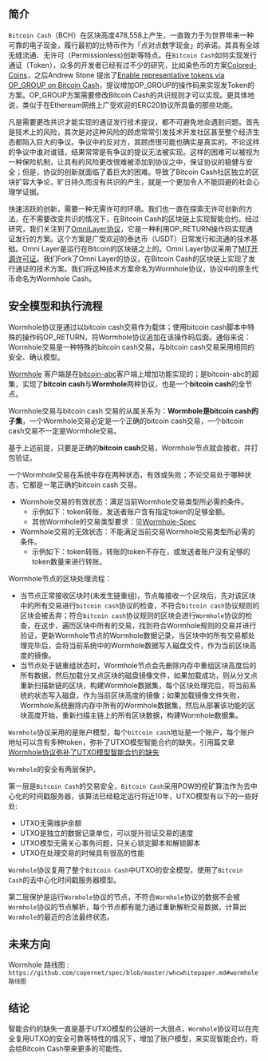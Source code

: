

## 简介
`Bitcoin Cash`（BCH）在区块高度478,558上产生，一直致力于为世界带来一种可靠的电子现金，履行最初的比特币作为「点对点数字现金」的承诺。其具有全球无缝流通、无许可（Permissionless)创新等特点。在`Bitcoin Cash`如何实现发行通证（Token），众多的开发者已经有过不少的研究，比如染色币的方案[Colored-Coins](https://github.com/Colored-Coins/Colored-Coins-Protocol-Specification/wiki)，之后Andrew Stone 提出了[Enable representative tokens via OP_GROUP on Bitcoin Cash](https://github.com/BitcoinUnlimited/BUIP/blob/master/077.mediawiki)，提议增加OP_GROUP的操作码来实现发Token的方案。OP_GROUP方案需要修改Bitcoin Cash的共识规则才可以实现。更具体地说，类似于在Ethereum网络上广受欢迎的ERC20协议所具备的那些功能。

凡是需要更改共识才能实现的通证发行技术提议，都不可避免地会遇到问题。首先是技术上的风险，其次是对这种风险的顾虑常常引发技术开发社区甚至整个经济生态都陷入巨大的争议。争议中的反对方，其顾虑很可能也确实是真实的。不论这样的争议中谁对谁错，结果常常是有争议的提议无法被实现。这样的困难可以被视为一种保险机制，让具有的风险更改很难被添加到协议之中，保证协议的稳健与安全；但是，协议的创新就面临了着巨大的困难。导致了Bitcoin Cash社区独立的区块扩容大争论，旷日持久而没有共识的产生，就是一个更加令人不能回避的社会心理学证据。

快速活跃的创新，需要一种无需许可的环境。我们也一直在探索无许可创新的方法，在不需要改变共识的情况下，在Bitcoin Cash的区块链上实现智能合约。经过研究，我们关注到了[OmniLayer协议](https://www.omnilayer.org)，它是一种利用OP_RETURN操作码实现通证发行的方案。这个方案是广受欢迎的泰达币（USDT）日常发行和流通的技术基础。Omni Layer是运行在Bitcoin的区块链之上的。Omni Layer协议采用了[MIT开源许可证](https://github.com/OmniLayer/omnicore/blob/master/COPYING)。我们Fork了Omni Layer的协议，在Bitcoin Cash的区块链上实现了发行通证的技术方案。我们将这种技术方案命名为Wormhole协议，协议中的原生代币命名为Wormhole Cash。

## 安全模型和执行流程
Wormhole协议是通过以bitcoin cash交易作为载体；使用bitcoin cash脚本中特殊的操作码OP_RETURN，将Wormhole协议追加在该操作码后面。通俗来说：Wormhole交易是一种特殊的bitcoin cash交易，与bitcoin cash交易采用相同的安全、确认模型。

[Wormhole](https://github.com/copernet/Wormhole.git) 客户端是在[bitcoin-abc](https://github.com/Bitcoin-ABC/bitcoin-abc.git)客户端上增加功能实现的；是bitcoin-abc的超集，实现了**bitcoin cash**与**Wormhole**两种协议，也是一个**bitcoin cash**的全节点。

Wormhole交易与bitcoin cash 交易的从属关系为：**Wormhole是bitcoin cash的子集**，一个Wormhole交易必定是一个正确的bitcoin cash交易，一个bitcoin cash交易不一定是Wormhole交易。

基于上述前提，只要是正确的**bitcoin cash**交易，Wormhole节点就会接收，并打包验证。

一个Wormhole交易在系统中存在两种状态，有效或失败；不论交易处于哪种状态，它都是一笔正确的bitcoin cash 交易。
*   Wormhole交易的有效状态：满足当前Wormhole交易类型所必需的条件。
    *   示例如下：token转账，发送者账户含有指定token的足够金额。
    *   其他Wormhole的交易类型要求：见[Wormhole-Spec](https://github.com/copernet/spec/blob/master/Wormhole-spec.md)
*   Wormhole交易的无效状态：不能满足当前交易Wormhole交易类型所必需的条件。
    *   示例如下：token转账，转账的token不存在，或发送者账户没有足够的token数量来进行转账。


Wormhole节点的区块处理流程：
*   当节点正常接收区块时(未发生链重组)，节点每接收一个区块后，先对该区块中的所有交易进行`bitcoin cash`协议的检查，不符合`bitcoin cash`协议规则的区块会被丢弃；符合`bitcoin cash`协议规则的区块会进行`Wormhole`协议的检查，在这步，遍历区块中所有的交易，找到符合Wormhole规则的交易并进行验证，更新Wormhole节点的Wormhole数据记录，当区块中的所有交易都处理完毕后，会将当前系统中的Wormhole数据写入磁盘文件，作为当前区块高度的镜像。
*   当节点处于链重组状态时，Wormhole节点会先删除内存中重组区块高度后的所有数据，然后加载分叉点区块的磁盘镜像文件，如果加载成功，则从分叉点重新扫描新链的区块，构建Wormhole数据集，每个区块处理完后，将当前系统的状态写入磁盘，作为当前区块高度的镜像；如果加载镜像文件失败，Wormhole系统删除内存中所有的Wormhole数据集，然后从部署该功能的区块高度开始，重新扫描主链上的所有区块数据，构建Wormhole数据集。

`Wormhole`协议采用的是账户模型，每个`bitcoin cash`地址是一个账户，每个账户地址可以含有多种token，弥补了UTXO模型智能合约的缺失。引用篇文章[Wormhole协议弥补了UTXO模型智能合约的缺失](https://mp.weixin.qq.com/s/dNxkG1yria-C5EPCGPh-Xw)


`Wormhole`的安全有两层保护。

第一层是`Bitcoin Cash`的交易安全，`Bitcoin Cash`采用POW的挖矿算法作为去中心化的时间戳服务器，该算法已经稳定运行将近10年，UTXO模型有以下的一些好处:

*   UTXO无需维护余额
*   UTXO是独立的数据记录单位，可以提升验证交易的速度
*   UTXO模型无需关心事务问题，只关心锁定脚本和解锁脚本
*   UTXO在处理交易的时候具有很高的性能

`Wormhole`协议复用了整个`Bitcoin Cash`中UTXO的安全模型，使用了`Bitcoin Cash`的去中心化时间戳服务器模型。

第二层保护是运行`Wormhole`协议的节点，不符合`Wormhole`协议的数据不会被`Wormhole`协议的节点解析，每个节点都有能力通过重新解析交易数据，计算出`Wormhole`的最近的合法最终状态。

## 未来方向
Wormhole 路线图 : `https://github.com/copernet/spec/blob/master/whcwhitepaper.md#wormhole路线图`

## 结论
智能合约的缺失一直是基于UTXO模型的公链的一大弱点，`Wormhole`协议可以在完全复用UTXO的安全可靠等特性的情况下，增加了账户模型，来实现智能合约，将会给Bitcoin Cash带来更多的可能性。

